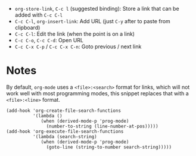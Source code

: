 - `org-store-link`, `C-c l` (suggested binding): Store a link that can be added with `C-c C-l`
- `C-c C-l`, `org-insert-link`: Add URL (just `C-y` after to paste from clipboard)
- `C-c C-l`: Edit the link (when the point is on a link)
- `C-c C-o`, `C-c C-d`: Open URL
- `C-c C-x C-p` / `C-c C-x C-n`: Goto previous / next link

# Notes

By default, `org-mode` uses a `<file>:<search>` format for links, which will not work well with most programming modes, this snippet replaces that with a `<file>:<line>` format.

```
(add-hook 'org-create-file-search-functions
          '(lambda ()
             (when (derived-mode-p 'prog-mode)
               (number-to-string (line-number-at-pos)))))
(add-hook 'org-execute-file-search-functions
          '(lambda (search-string)
             (when (derived-mode-p 'prog-mode)
               (goto-line (string-to-number search-string)))))
```

